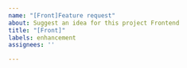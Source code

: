 ```yaml
---
name: "[Front]Feature request"
about: Suggest an idea for this project Frontend
title: "[Front]"
labels: enhancement
assignees: ''

---
```



